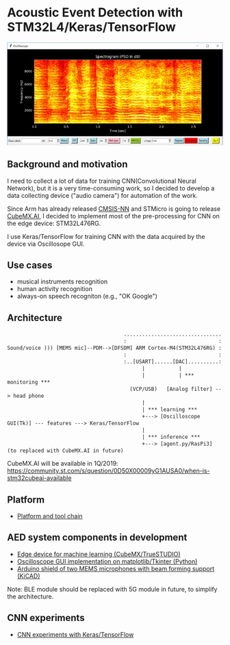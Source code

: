 # Acoustic Event Detection with STM32L4/Keras/TensorFlow

![](./oscilloscope/screenshots/spectrogram(psd)_small.jpg)

## Background and motivation

I need to collect a lot of data for training CNN(Convolutional Neural Network), but it is a very time-consuming work, so I decided to develop a data collecting device ("audio camera") for automation of the work.

Since Arm has already released [CMSIS-NN](http://www.keil.com/pack/doc/CMSIS_Dev/NN/html/index.html) and STMicro is going to release [CubeMX.AI](https://www.st.com/content/st_com/en/about/innovation---technology/artificial-intelligence.html), I decided to implement most of the pre-processing for CNN on the edge device: STM32L476RG.

I use Keras/TensorFlow for training CNN with the data acquired by the device via Oscillosope GUI.

## Use cases

- musical instruments recognition
- human activity recognition
- always-on speech recogniton (e.g., "OK Google")

## Architecture

```
                                      ................................
                                      :                              :
Sound/voice ))) [MEMS mic]--PDM-->[DFSDM] ARM Cortex-M4(STM32L476RG) :
                                      :                              :
                                      :..[USART]......[DAC]..........:
                                            |           |
                                            |           | *** monitoring ***
                                        (VCP/USB)   [Analog filter] --> head phone
                                            |
                                            | *** learning ***
                                            +---> [Oscilloscope GUI(Tk)] --- features ---> Keras/TensorFlow
                                            |
                                            | *** inference ***
                                            +---> [agent.py/RasPi3] (to replaced with CubeMX.AI in future)
```

CubeMX.AI will be available in 1Q/2019: https://community.st.com/s/question/0D50X00009yG1AUSA0/when-is-stm32cubeai-available

## Platform

- [Platform and tool chain](./PLATFORM.md)

## AED system components in development

- [Edge device for machine learning (CubeMX/TrueSTUDIO)](./stm32)
- [Oscilloscope GUI implementation on matplotlib/Tkinter (Python)](./oscilloscope)
- [Arduino shield of two MEMS microphones with beam forming support (KiCAD)](./kicad)

Note: BLE module should be replaced with 5G module in future, to simplify the architecture.

## CNN experiments

- [CNN experiments with Keras/TensorFlow](./tensorflow)
